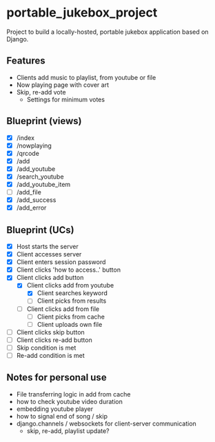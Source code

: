 # portable_jukebox_project
Project to build a locally-hosted, portable jukebox application based on Django.

## Features
- Clients add music to playlist, from youtube or file
- Now playing page with cover art
- Skip, re-add vote
    - Settings for minimum votes

## Blueprint (views)
- [x] /index
- [x] /nowplaying
- [x] /qrcode
- [x] /add
- [x] /add_youtube
- [x] /search_youtube
- [x] /add_youtube_item
- [ ] /add_file
- [x] /add_success
- [x] /add_error

## Blueprint (UCs)
- [x] Host starts the server
- [x] Client accesses server
- [x] Client enters session password
- [x] Client clicks 'how to access..' button
- [x] Client clicks add button
    - [x] Client clicks add from youtube
        - [x] Client searches keyword
        - [ ] Client picks from results
    - [ ] Client clicks add from file
        - [ ] Client picks from cache
        - [ ] Client uploads own file
- [ ] Client clicks skip button
- [ ] Client clicks re-add button
- [ ] Skip condition is met
- [ ] Re-add condition is met

## Notes for personal use
- File transferring logic in add from cache
- how to check youtube video duration
- embedding youtube player
- how to signal end of song / skip
- django.channels / websockets for client-server communication
    - skip, re-add, playlist update?

